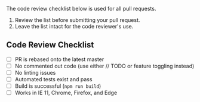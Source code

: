 The code review checklist below is used for all pull requests.

 1. Review the list before submitting your pull request.
 2. Leave the list intact for the code reviewer's use.

## Code Review Checklist

- [ ] PR is rebased onto the latest master
- [ ] No commented out code (use either // TODO or feature toggling instead)
- [ ] No linting issues
- [ ] Automated tests exist and pass
- [ ] Build is successful (`npm run build`)
- [ ] Works in IE 11, Chrome, Firefox, and Edge
